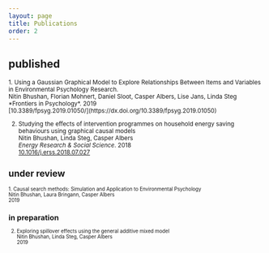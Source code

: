 ```yaml
---
layout: page
title: Publications
order: 2
---
```


## published
<small>
1. Using a Gaussian Graphical Model to Explore Relationships Between Items and Variables in Environmental Psychology Research. <br>
Nitin Bhushan, Florian Mohnert, Daniel Sloot, Casper Albers, Lise Jans, Linda Steg<br>
*Frontiers in Psychology*. 2019 <br>
[10.3389/fpsyg.2019.01050/](https://dx.doi.org/10.3389/fpsyg.2019.01050)<br>

2. Studying the effects of intervention programmes on household energy saving behaviours using graphical causal models<br>
Nitin Bhushan, Linda Steg, Casper Albers<br>
*Energy Research & Social Science*. 2018 <br>
[10.1016/j.erss.2018.07.027](https://doi.org/10.1016/j.erss.2018.07.027)

## under review
<small>
1. Causal search methods: Simulation and Application to Environmental Psychology <br>
Nitin Bhushan, Laura Bringann, Casper Albers<br>
2019 <br>

## in preparation
2. Exploring spillover effects using the general additive mixed model<br>
Nitin Bhushan, Linda Steg, Casper Albers<br>
2019 <br>
